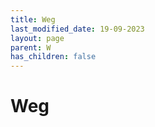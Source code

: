 ```yaml
---
title: Weg
last_modified_date: 19-09-2023
layout: page
parent: W
has_children: false
---
```


Weg
===

